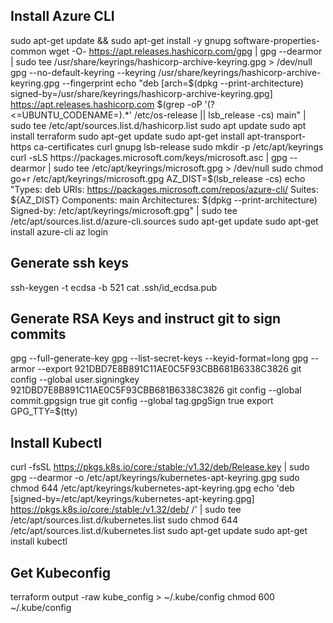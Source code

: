 ## Install Azure CLI
   sudo apt-get update && sudo apt-get install -y gnupg software-properties-common
   wget -O- https://apt.releases.hashicorp.com/gpg | gpg --dearmor | sudo tee /usr/share/keyrings/hashicorp-archive-keyring.gpg > /dev/null
   gpg --no-default-keyring --keyring /usr/share/keyrings/hashicorp-archive-keyring.gpg --fingerprint
   echo "deb [arch=$(dpkg --print-architecture) signed-by=/usr/share/keyrings/hashicorp-archive-keyring.gpg] https://apt.releases.hashicorp.com $(grep -oP '(?<=UBUNTU_CODENAME=).*' /etc/os-release || lsb_release -cs) main" | sudo tee /etc/apt/sources.list.d/hashicorp.list
   sudo apt update
   sudo apt install terraform
   sudo apt-get update
   sudo apt-get install apt-transport-https ca-certificates curl gnupg lsb-release
   sudo mkdir -p /etc/apt/keyrings
   curl -sLS https://packages.microsoft.com/keys/microsoft.asc |   gpg --dearmor | sudo tee /etc/apt/keyrings/microsoft.gpg > /dev/null
   sudo chmod go+r /etc/apt/keyrings/microsoft.gpg
   AZ_DIST=$(lsb_release -cs)
   echo "Types: deb
   URIs: https://packages.microsoft.com/repos/azure-cli/
   Suites: ${AZ_DIST}
   Components: main
   Architectures: $(dpkg --print-architecture)
   Signed-by: /etc/apt/keyrings/microsoft.gpg" | sudo tee /etc/apt/sources.list.d/azure-cli.sources
   sudo apt-get update
   sudo apt-get install azure-cli
   az login
## Generate ssh keys
   ssh-keygen -t ecdsa -b 521
   cat .ssh/id_ecdsa.pub 
## Generate RSA Keys and instruct git to sign commits
   gpg --full-generate-key
   gpg --list-secret-keys --keyid-format=long
   gpg --armor --export 921DBD7E8B891C11AE0C5F93CBB681B6338C3826
   git config --global user.signingkey 921DBD7E8B891C11AE0C5F93CBB681B6338C3826
   git config --global commit.gpgsign true
   git config --global tag.gpgSign true
   export GPG_TTY=$(tty)
## Install Kubectl
   curl -fsSL https://pkgs.k8s.io/core:/stable:/v1.32/deb/Release.key | sudo gpg --dearmor -o /etc/apt/keyrings/kubernetes-apt-keyring.gpg
   sudo chmod 644 /etc/apt/keyrings/kubernetes-apt-keyring.gpg
   echo 'deb [signed-by=/etc/apt/keyrings/kubernetes-apt-keyring.gpg] https://pkgs.k8s.io/core:/stable:/v1.32/deb/ /' | sudo tee /etc/apt/sources.list.d/kubernetes.list
   sudo chmod 644 /etc/apt/sources.list.d/kubernetes.list
   sudo apt-get update
   sudo apt-get install kubectl
## Get Kubeconfig
   terraform output -raw kube_config > ~/.kube/config
   chmod 600 ~/.kube/config
